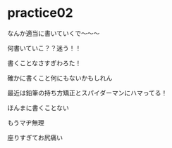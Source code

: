 # practice02

なんか適当に書いていくで〜〜〜

何書いていこ？？迷う！！

書くことなさすぎわろた！

確かに書くこと何にもないかもしれん

最近は鉛筆の持ち方矯正とスパイダーマンにハマってる！

ほんまに書くことない

もうマヂ無理

座りすぎてお尻痛い
